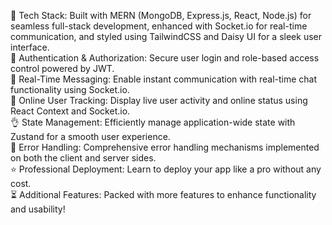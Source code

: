 🌟 Tech Stack: Built with MERN (MongoDB, Express.js, React, Node.js) for seamless full-stack development, enhanced with Socket.io for real-time communication, and styled using TailwindCSS and Daisy UI for a sleek user interface. <br>
🎃 Authentication & Authorization: Secure user login and role-based access control powered by JWT.<br>
👾 Real-Time Messaging: Enable instant communication with real-time chat functionality using Socket.io.<br>
🚀 Online User Tracking: Display live user activity and online status using React Context and Socket.io.<br>
👌 State Management: Efficiently manage application-wide state with Zustand for a smooth user experience.<br>
🐞 Error Handling: Comprehensive error handling mechanisms implemented on both the client and server sides.<br>
⭐ Professional Deployment: Learn to deploy your app like a pro without any cost.<br>
⏳ Additional Features: Packed with more features to enhance functionality and usability!<br>






